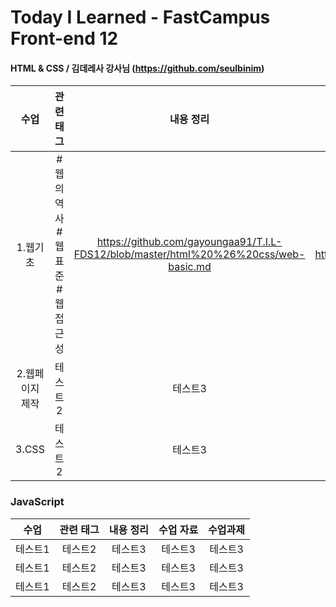 # Today I Learned - FastCampus Front-end 12

####  HTML & CSS / 김데레사 강사님 (https://github.com/seulbinim)

| 수업 | 관련 태그 | 내용 정리 | 수업 자료 | 
|:---:|:-----------:|:------:|:-----:| 
| 1.웹기초 | #웹의역사 #웹표준 #웹접근성 | https://github.com/gayoungaa91/T.I.L-FDS12/blob/master/html%20%26%20css/web-basic.md | https://seulbinim.github.io/WSA |
| 2.웹페이지<br>제작 | 테스트2 | 테스트3 | 테스트3 | 
| 3.CSS | 테스트2 | 테스트3 | 테스트3 | 

### JavaScript

| 수업 | 관련 태그 | 내용 정리 | 수업 자료 | 수업과제 |
|:------:|:------------------------:|:--------------------:|:---------:| :---------:|
| 테스트1 | 테스트2 | 테스트3 | 테스트3 | 테스트3 |
| 테스트1 | 테스트2 | 테스트3 | 테스트3 | 테스트3 |
| 테스트1 | 테스트2 | 테스트3 | 테스트3 | 테스트3 |
